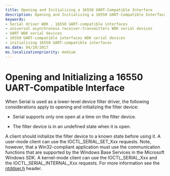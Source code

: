 ```yaml
---
title: Opening and Initializing a 16550 UART-Compatible Interface
description: Opening and Initializing a 16550 UART-Compatible Interface
keywords:
- Serial driver WDK , 16550 UART-compatible interfaces
- universal asynchronous receiver-transmitters WDK serial devices
- UART WDK serial devices
- 16550 UART-compatible interfaces WDK serial devices
- initializing 16550 UART-compatible interfaces
ms.date: 04/20/2017
ms.localizationpriority: medium
---
```


# Opening and Initializing a 16550 UART-Compatible Interface

When Serial is used as a lower-level device filter driver, the following considerations apply to opening and initializing the filter device:

- Serial supports only one open at a time on the filter device.

- The filter device is in an undefined state when it is open.

A client should initialize the filter device to a known state before using it. A user-mode client can use the IOCTL\_SERIAL\_SET\_Xxx requests. Note, however, that a Win32-compliant application must use the communication functions that are supported by the Windows Base Services in the Microsoft Windows SDK. A kernel-mode client can use the IOCTL\_SERIAL\_Xxx and the IOCTL\_SERIAL\_INTERNAL\_Xxx requests. For more information see the [ntddser.h](/windows-hardware/drivers/ddi/ntddser/) header.
